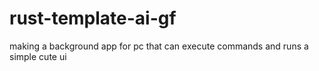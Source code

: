 # rust-template-ai-gf
making a background app for pc that can execute commands and runs a simple cute ui

